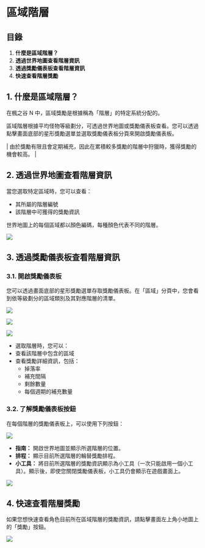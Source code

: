 # 區域階層
## 目錄
1.  **什麼是區域階層？**
2.  **透過世界地圖查看階層資訊**
3.  **透過獎勵儀表板查看階層資訊**
4.  **快速查看階層獎勵**

## 1. 什麼是區域階層？

在楓之谷 N 中，區域獎勵是根據稱為「階層」的特定系統分配的。

區域階層根據平均怪物等級劃分，可透過世界地圖或獎勵儀表板查看。您可以透過點擊畫面底部的星形獎勵選單並選取獎勵儀表板分頁來開啟獎勵儀表板。

| 由於獎勵有限且會定期補充，因此在累積較多獎勵的階層中狩獵時，獲得獎勵的機會較高。 |

## 2. 透過世界地圖查看階層資訊

當您選取特定區域時，您可以查看：

*   其所屬的階層編號
*   該階層中可獲得的獎勵資訊

世界地圖上的每個區域都以顏色編碼，每種顏色代表不同的階層。

![](https://aliceric27s-organization.gitbook.io/images/msn-101/beginners-guide/monster-and-dungeon/image_1747236333475_359.png)

## 3. 透過獎勵儀表板查看階層資訊
### 3.1. 開啟獎勵儀表板

您可以透過畫面底部的星形獎勵選單存取獎勵儀表板。在「區域」分頁中，您會看到依等級劃分的區域類別及其對應階層的清單。

![](https://aliceric27s-organization.gitbook.io/images/msn-101/beginners-guide/monster-and-dungeon/image_1747236333475_49.png)

![](https://aliceric27s-organization.gitbook.io/images/msn-101/beginners-guide/monster-and-dungeon/image_1747236333475_124.png)

![](https://aliceric27s-organization.gitbook.io/images/msn-101/beginners-guide/monster-and-dungeon/image_1747236333475_282.png)

*   選取階層時，您可以：
*   查看該階層中包含的區域
*   查看獎勵詳細資訊，包括：
    *   掉落率
    *   補充間隔
    *   剩餘數量
    *   每個週期的補充數量
### 3.2. 了解獎勵儀表板按鈕

在每個階層的獎勵儀表板上，可以使用下列按鈕：

![](https://aliceric27s-organization.gitbook.io/images/msn-101/beginners-guide/monster-and-dungeon/image_1747236333475_706.png)

*   **指南：** 開啟世界地圖並顯示所選階層的位置。
*   **排程：** 顯示目前所選階層的輪替獎勵排程。
*   **小工具：** 將目前所選階層的獎勵資訊顯示為小工具（一次只能啟用一個小工具）。顯示後，即使您關閉獎勵儀表板，小工具仍會顯示在遊戲畫面上。

![](https://aliceric27s-organization.gitbook.io/images/msn-101/beginners-guide/monster-and-dungeon/image_1747236333475_861.png)

## 4. 快速查看階層獎勵

如果您想快速查看角色目前所在區域階層的獎勵資訊，請點擊畫面左上角小地圖上的「獎勵」按鈕。

![](https://aliceric27s-organization.gitbook.io/images/msn-101/beginners-guide/monster-and-dungeon/image_1747236333475_107.png)